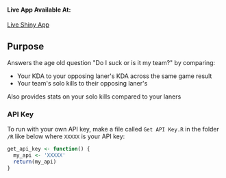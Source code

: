 #### Live App Available At:

[Live Shiny App](https://sprucemister.shinyapps.io/DoISuck/)

## Purpose

Answers the age old question "Do I suck or is it my team?" by comparing:

  * Your KDA to your opposing laner's KDA across the same game result
  * Your team's solo kills to their opposing laner's
  
Also provides stats on your solo kills compared to your laners

### API Key

To run with your own API key, make a file called `Get API Key.R` in the folder `/R`
like below where `XXXXX` is your API key:

```r
get_api_key <- function() {
  my_api <- 'XXXXX'
  return(my_api)
}
```
